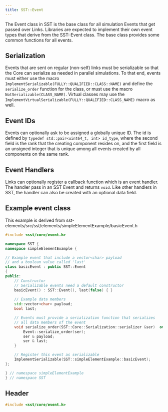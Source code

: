 ```yaml
---
title: SST::Event
---
```


The Event class in SST is the base class for all simulation Events that get passed over Links. Libraries are expected to implement their own event types that derive from the SST::Event class. The base class provides some common functions for all events.

## Serialization
Events that are sent on regular (non-self) links must be serializable so that the Core can serialize as needed
in parallel simulations. To that end, events must either use the macro 
`ImplementSerializable(FULLY::QUALIFIED::CLASS::NAME)` and define the `serialize_order` function for the class, 
or must use the macro `NotSerializable(CLASS_NAME)`. Virtual classes may use the `ImplementVirtualSerializable(FULLY::QUALIFIED::CLASS_NAME)` macro as well.

## Event IDs
Events can optionally ask to be assigned a globally unique ID. The id is defined by `typedef std::pair<uint64_t, int> id_type`, where the second field is the rank that the creating component resides on, and the first field is an unsigned integer that is unique among all events created by all components on the same rank.

## Event Handlers
Links can optionally register a callback function which is an event handler. The handler pass in an SST Event and returns `void`. Like other handlers in SST, the handler can also be created with an optional data field.

## Example event class 
This example is derived from sst-elements/src/sst/elements/simpleElementExample/basicEvent.h

```cpp
#include <sst/core/event.h>

namespace SST {
namespace simpleElementExample {

// Example event that include a vector<char> payload 
// and a boolean value called 'last'
class basicEvent : public SST::Event
{
public:
    // Constructor
    // Serializable events need a default constructor
    basicEvent() : SST::Event(), last(false) { }
    
    // Example data members
    std::vector<char> payload;
    bool last;

    // Events must provide a serialization function that serializes
    // all data members of the event
    void serialize_order(SST::Core::Serialization::serializer &ser)  override {
        Event::serialize_order(ser);
        ser & payload;
        ser & last;
    }

    // Register this event as serializable
    ImplementSerializable(SST::simpleElementExample::basicEvent);
};

} // namespace simpleElementExample
} // namespace SST

```

## Header
```cpp
#include <sst/core/event.h> 
```
